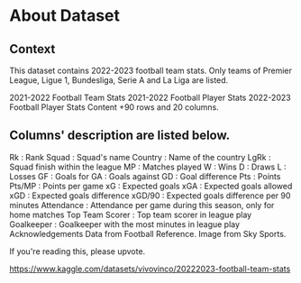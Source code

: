 # About Dataset

## Context
This dataset contains 2022-2023 football team stats.
Only teams of Premier League, Ligue 1, Bundesliga, Serie A and La Liga are listed.

2021-2022 Football Team Stats
2021-2022 Football Player Stats
2022-2023 Football Player Stats
Content
+90 rows and 20 columns.

## Columns' description are listed below.

Rk : Rank
Squad : Squad's name
Country : Name of the country
LgRk : Squad finish within the league
MP : Matches played
W : Wins
D : Draws
L : Losses
GF : Goals for
GA : Goals against
GD : Goal difference
Pts : Points
Pts/MP : Points per game
xG : Expected goals
xGA : Expected goals allowed
xGD : Expected goals difference
xGD/90 : Expected goals difference per 90 minutes
Attendance : Attendance per game during this season, only for home matches
Top Team Scorer : Top team scorer in league play
Goalkeeper : Goalkeeper with the most minutes in league play
Acknowledgements
Data from Football Reference.
Image from Sky Sports.

If you're reading this, please upvote.

https://www.kaggle.com/datasets/vivovinco/20222023-football-team-stats
